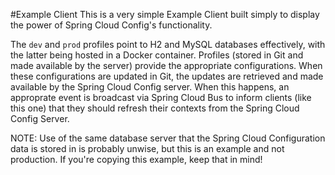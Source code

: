 #Example Client
This is a very simple Example Client built simply to display the power of Spring Cloud Config's functionality.

The `dev` and `prod` profiles point to H2 and MySQL databases effectively, with the latter being hosted in a Docker container.  Profiles (stored in Git and made available by the server) provide the appropriate configurations.  When these configurations are updated in Git, the updates are retrieved and made available by the Spring Cloud Config server.  When this happens, an approprate event is broadcast via Spring Cloud Bus to inform clients (like this one) that they should refresh their contexts from the Spring Cloud Config Server.

NOTE: Use of the same database server that the Spring Cloud Configuration data is stored in is probably unwise, but this is an example and not production.  If you're copying this example, keep that in mind!